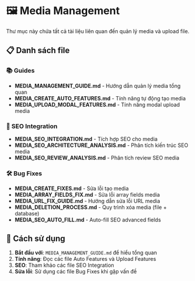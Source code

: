 # 🖼️ Media Management

Thư mục này chứa tất cả tài liệu liên quan đến quản lý media và upload file.

## 📋 Danh sách file

### 📚 Guides
- **MEDIA_MANAGEMENT_GUIDE.md** - Hướng dẫn quản lý media tổng quan
- **MEDIA_CREATE_AUTO_FEATURES.md** - Tính năng tự động tạo media
- **MEDIA_UPLOAD_MODAL_FEATURES.md** - Tính năng modal upload media

### 🔗 SEO Integration
- **MEDIA_SEO_INTEGRATION.md** - Tích hợp SEO cho media
- **MEDIA_SEO_ARCHITECTURE_ANALYSIS.md** - Phân tích kiến trúc SEO media
- **MEDIA_SEO_REVIEW_ANALYSIS.md** - Phân tích review SEO media

### 🛠️ Bug Fixes
- **MEDIA_CREATE_FIXES.md** - Sửa lỗi tạo media
- **MEDIA_ARRAY_FIELDS_FIX.md** - Sửa lỗi array fields media
- **MEDIA_URL_FIX_GUIDE.md** - Hướng dẫn sửa lỗi URL media
- **MEDIA_DELETION_PROCESS.md** - Quy trình xóa media (file + database)
- **MEDIA_SEO_AUTO_FILL.md** - Auto-fill SEO advanced fields

## 🚀 Cách sử dụng

1. **Bắt đầu với**: `MEDIA_MANAGEMENT_GUIDE.md` để hiểu tổng quan
2. **Tính năng**: Đọc các file Auto Features và Upload Features
3. **SEO**: Tham khảo các file SEO Integration
4. **Sửa lỗi**: Sử dụng các file Bug Fixes khi gặp vấn đề
